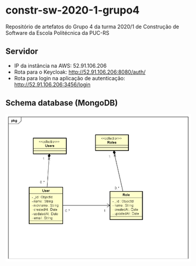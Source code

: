 # constr-sw-2020-1-grupo4
Repositório de artefatos do Grupo 4 da turma 2020/1 de Construção de Software da Escola Politécnica da PUC-RS

## Servidor
- IP da instância na AWS: 52.91.106.206
- Rota para o Keycloak: http://52.91.106.206:8080/auth/
- Rota para login na aplicação de autenticação: http://52.91.106.206:3456/login


## Schema database (MongoDB)

![](https://github.com/AGES-PUCRS/constr-sw-2020-1-grupo4/blob/master/doc/Conceitual.png)
